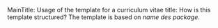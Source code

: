 MainTitle: Usage of the template for a curriculum vitae
title: How is this template structured?
The template is based on *name des package*.
